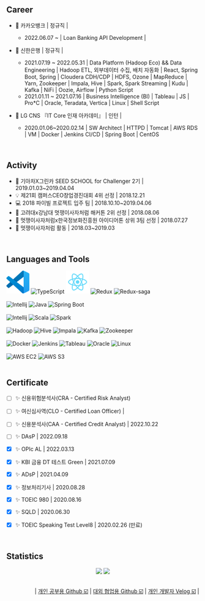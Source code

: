 <br>
   
## Career 
* 🏦 카카오뱅크 | 정규직 |  
  * 2022.06.07 ~ | Loan Banking API Development | 

* 🏦 신한은행 | 정규직 |  
  * 2021.07.19 ~ 2022.05.31 | Data Platform (Hadoop Eco) && Data Engineering | Hadoop ETL, 외부데이터 수집, 배치 자동화 | React, Spring Boot, Spring | Cloudera CDH/CDP | HDFS, Ozone | MapReduce | Yarn, Zookeeper | Impala, Hive | Spark, Spark Streaming | Kudu | Kafka | NiFi | Oozie, Airflow | Python Script
  * 2021.01.11 ~ 2021.07.16 | Business Intelligence (BI) | Tableau | JS | Pro*C | Oracle, Teradata, Vertica | Linux | Shell Script 

* 💼 LG CNS 『IT Core 인재 아카데미』 | 인턴 |
  * 2020.01.06~2020.02.14 | SW Architect | HTTPD | Tomcat | AWS RDS | VM | Docker | Jenkins CI/CD | Spring Boot | CentOS

<br>

## Activity
* 🌱 기아차X그린카 SEED SCHOOL for Challenger 2기 | 2019.01.03~2019.04.04
* 💡 제21회 캠퍼스CEO창업경진대회 4위 선정 | 2018.12.21
* 💻 2018 파이빌 프로젝트 입주 팀 | 2018.10.10~2019.04.06
* 🦁 고려대x강남대 멋쟁이사자처럼 해커톤 2위 선정 | 2018.08.06
* 🦁 멋쟁이사자처럼x한국정보화진흥원 아이디어톤 상위 3팀 선정 | 2018.07.27
* 🦁 멋쟁이사자처럼 활동 | 2018.03~2019.03

<br>

## Languages and Tools
<div align="left">
  <img alt="Visual Studio Code" width="60px" src="https://raw.githubusercontent.com/github/explore/80688e429a7d4ef2fca1e82350fe8e3517d3494d/topics/visual-studio-code/visual-studio-code.png" />
  <img alt="TypeScript"         width="60px" src="https://user-images.githubusercontent.com/37537227/125546146-56395973-d409-44b7-b693-7082a5d1a15b.png" />
  <img alt="React"              width="60px" src="https://raw.githubusercontent.com/github/explore/80688e429a7d4ef2fca1e82350fe8e3517d3494d/topics/react/react.png"/>
  <img alt="Redux"              width="60px" src="https://user-images.githubusercontent.com/37537227/140634081-feeffc10-b920-424b-9c05-f7d03d8cb9ff.png" />
  <img alt="Redux-saga"         height="60px" src="https://user-images.githubusercontent.com/37537227/140634100-73f43e32-dbe8-46d3-8f6b-5332998e842a.png" />
</div>

<br>

<div align="left">
  <img alt="Intellij"    width="60px" src="https://user-images.githubusercontent.com/37537227/140634169-c30bedaa-0ff1-40f1-90f2-5dee037d7bb4.png" />
  <img alt="Java"        width="60px" src="https://user-images.githubusercontent.com/37537227/122935492-57bffb80-d3ab-11eb-9c5f-bcaf77450711.png" />
  <img alt="Spring Boot" width="60px" src="https://user-images.githubusercontent.com/37537227/146185966-13513bd6-cd54-4300-8613-ae673d4d649b.png" />
</div>

<br>

<div align="left">
  <img alt="Intellij"    width="60px"  src="https://user-images.githubusercontent.com/37537227/140634169-c30bedaa-0ff1-40f1-90f2-5dee037d7bb4.png" />
  <img alt="Scala"       width="60px"  src="https://user-images.githubusercontent.com/37537227/140634146-7badf6b4-fdd3-4dde-9cfb-bae877c0f977.png" />
  <img alt="Spark"       width="60px"  src="https://user-images.githubusercontent.com/37537227/146187631-85b58c56-c0cd-456a-899f-73692c636d8d.png" />
</div>

<br>

<div align="left">
  <img alt="Hadoop"      width="60px"  src="https://user-images.githubusercontent.com/37537227/140634198-843fef0c-2a10-4bc6-95ee-deb6036aac7d.png" />
  <img alt="Hive"        width="60px"  src="https://user-images.githubusercontent.com/37537227/146187854-fed8ed6c-0e7f-4a43-b95a-4fd711d157fd.png" />
  <img alt="Impala"      width="60px"  src="https://user-images.githubusercontent.com/37537227/146187981-65734975-cc45-4a25-ac8f-903c6b86faaa.png" />
  <img alt="Kafka"       height="60px" src="https://user-images.githubusercontent.com/37537227/146186269-87624d4a-0d6a-4c67-b61f-36e81c4c6ebe.png" />
  <img alt="Zookeeper"   height="60px" src="https://user-images.githubusercontent.com/37537227/146186864-673e11a7-a3a8-49e7-94ac-fc50114034e7.png" />
</div>

<br>

<div align="left">  
  <img alt="Docker"  width="60px"  src="https://user-images.githubusercontent.com/37537227/146188412-fab6793f-c809-4a83-9a8c-312f31455440.png" />
  <img alt="Jenkins" height="60px" src="https://user-images.githubusercontent.com/37537227/122938542-d0c05280-d3ad-11eb-9643-824a0c81974c.png" />
  <img alt="Tableau" width="60px"  src="https://user-images.githubusercontent.com/37537227/125379658-e1bc1c80-e3cb-11eb-8e23-09dcccba3708.png" />
  <img alt="Oracle"  width="60px"  src="https://user-images.githubusercontent.com/37537227/125546410-ea122628-d2ce-460f-ab92-6322fb33b33d.png" />
  <img alt="Linux"   height="60px" src="https://user-images.githubusercontent.com/37537227/122936121-dfa60580-d3ab-11eb-8d3a-fb00bdd8010d.png" />
</div>

<br>

<div align="left">  
  <img alt="AWS EC2" width="60px"  src="https://user-images.githubusercontent.com/37537227/146188770-e99277b0-e092-4e72-afd9-159386b81b06.png" />
  <img alt="AWS S3"  width="60px" src="https://user-images.githubusercontent.com/37537227/146188865-789e8bdb-3ce0-4a54-ae06-5c1981dc9839.png" />
</div>

<br>

## Certificate 
* [ ] ✨ 신용위험분석사(CRA - Certified Risk Analyst)
* [ ] ✨ 여신심사역(CLO - Certified Loan Officer) | 
* [ ] ✨ 신용분석사(CAA - Certified Credit Analyst) | 2022.10.22
* [ ] ✨ DAsP | 2022.09.18
* [X] ✨ OPIc AL | 2022.03.13
* [X] ✨ KBI 금융 DT 테스트 Green | 2021.07.09
* [X] ✨ ADsP | 2021.04.09
* [X] ✨ 정보처리기사 | 2020.08.28
* [X] ✨ TOEIC 980 | 2020.08.16
* [X] ✨ SQLD | 2020.06.30
* [X] ✨ TOEIC Speaking Test Level8 | 2020.02.26 (만료)





<!-- * ✨ DAsP | 2021.07.02 -->

<br>

## Statistics
<div align="center" >
  <span width="200px">
     <img width="50%" src="https://github-readme-stats.vercel.app/api?username=PoSungKim&count_private=true&show_icons=true&theme=highcontrast " \>
  </span>
     <img width="42%" src="https://github-readme-stats.vercel.app/api/top-langs/?username=PoSungKim&count_private=true&show_icons=true&theme=highcontrast&layout=compact&langs_count=10 " \>
</div>


<br>

<div align="right">
  
  | [개인 공부용 Github ☑️](https://github.com/PoSungKim) | [대외 협업용 Github ☑️](https://github.com/bene-bean) | [개인 개발자 Velog ☑️](https://velog.io/@benebean) |

</div>




<!-- 
**PoSungKim/PoSungKim** is a ✨ _special_ ✨ repository because its `README.md` (this file) appears on your GitHub profile.

Here are some ideas to get you started:

- 🔭 I’m currently working on ...
- 🌱 I’m currently learning ...
- 👯 I’m looking to collaborate on ...
- 🤔 I’m looking for help with ...
- 💬 Ask me about ...
- 📫 How to reach me: ...
- 😄 Pronouns: ...
- ⚡ Fun fact: ...
-->
